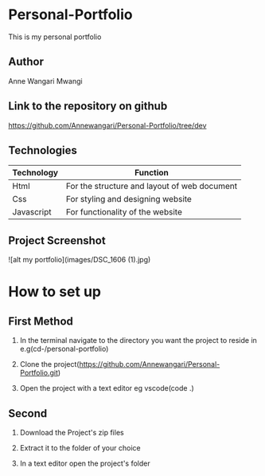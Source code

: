 # Personal-Portfolio
This is my personal portfolio

## Author
Anne Wangari Mwangi

## Link to the repository on github
 https://github.com/Annewangari/Personal-Portfolio/tree/dev

 ## Technologies
 | Technology | Function |
| ----------- | ----------- |
| Html| For the structure and layout of web document |
| Css | For styling and designing website |
| Javascript | For functionality of the website |

## Project Screenshot
![alt my portfolio](images/DSC_1606 (1).jpg)

# How to set up
## First Method
1. In the terminal navigate to the directory you want the project to reside in e.g(cd-/personal-portfolio)

2. Clone the project(https://github.com/Annewangari/Personal-Portfolio.git)

3. Open the project with a text editor eg vscode(code .)

## Second
1. Download the Project's zip files

2. Extract it to the folder of your choice

3. In a text editor open the project's folder